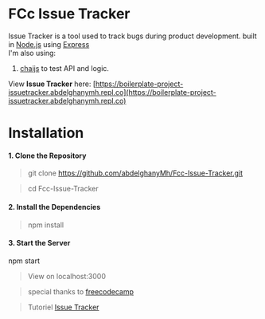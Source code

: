﻿
# FCc Issue Tracker

Issue Tracker is a tool used to track bugs during product development. built in  [Node.js](https://nodejs.org/)  using  [Express](http://expressjs.com/)  
I'm also using:
1. [chaijs](https://www.chaijs.com/) to test API and logic.


View  **Issue Tracker**  here:  [https://boilerplate-project-issuetracker.abdelghanymh.repl.co](https://boilerplate-project-issuetracker.abdelghanymh.repl.co)

# Installation

#### 1. Clone the Repository

> git clone https://github.com/abdelghanyMh/Fcc-Issue-Tracker.git

> cd Fcc-Issue-Tracker

#### 2. Install the Dependencies

> npm install

#### 3. Start the Server

npm start

> View on localhost:3000

> special thanks to [freecodecamp](https://www.freecodecamp.org/learn)

>Tutoriel [Issue Tracker](https://www.freecodecamp.org/learn/quality-assurance/quality-assurance-projects/issue-tracker)
